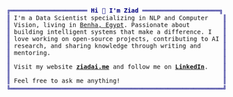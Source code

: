 <pre style="font-family:Menlo,'DejaVu Sans Mono',consolas,'Courier New',monospace"><span style="color: #000080; text-decoration-color: #000080">╔═════════════════════ </span><span style="color: #000080; text-decoration-color: #000080; font-weight: bold">Hi 👋 I&#x27;m Ziad</span><span style="color: #000080; text-decoration-color: #000080"> ═════════════════════╗</span> 🤓 <a href="https://ziadai.me">Ziad Mostafa</a>                                
<span style="color: #000080; text-decoration-color: #000080">║</span> I&#x27;m a Data Scientist specializing in NLP and Computer    <span style="color: #000080; text-decoration-color: #000080">║</span> <span style="color: #008080; text-decoration-color: #008080">┣━━ </span>👨🏻‍🔬 Data Scientist                        
<span style="color: #000080; text-decoration-color: #000080">║</span> Vision, living in <a href="https://maps.app.goo.gl/jX75Vtr6Qov5htL29">Benha, Egypt</a>. Passionate about         <span style="color: #000080; text-decoration-color: #000080">║</span> <span style="color: #008080; text-decoration-color: #008080">┃   ┣━━ </span><a href="https://github.com/ziadmostafa1">GitHub Repositories</a>                    
<span style="color: #000080; text-decoration-color: #000080">║</span> building intelligent systems that make a difference. I   <span style="color: #000080; text-decoration-color: #000080">║</span> <span style="color: #008080; text-decoration-color: #008080">┃   ┗━━ </span><a href="https://huggingface.co/ziadmostafa">Hugging Face 🤗</a>                        
<span style="color: #000080; text-decoration-color: #000080">║</span> love working on open-source projects, contributing to AI <span style="color: #000080; text-decoration-color: #000080">║</span> <span style="color: #008080; text-decoration-color: #008080">┣━━ </span>👨🏻‍💻 Open Source Contributor               
<span style="color: #000080; text-decoration-color: #000080">║</span> research, and sharing knowledge through writing and      <span style="color: #000080; text-decoration-color: #000080">║</span> <span style="color: #008080; text-decoration-color: #008080">┃   ┣━━ </span><a href="https://ziadai.me/FaceAgingGAN">Facial Age Transformation with CycleGAN</a>
<span style="color: #000080; text-decoration-color: #000080">║</span> mentoring.                                               <span style="color: #000080; text-decoration-color: #000080">║</span> <span style="color: #008080; text-decoration-color: #008080">┃   ┣━━ </span><a href="https://ziadai.me/Fake_News_Detection_with_RNN_and_LSTM">Fake News Detection with RNN &amp; LSTM]</a>   
<span style="color: #000080; text-decoration-color: #000080">║</span>                                                          <span style="color: #000080; text-decoration-color: #000080">║</span> <span style="color: #008080; text-decoration-color: #008080">┃   ┣━━ </span><a href="https://ziadai.me/Hands_Sign">Real-time Sign Language Recognition]</a>   
<span style="color: #000080; text-decoration-color: #000080">║</span> Visit my website <span style="font-weight: bold"><a href="https://ziadai.me">ziadai.me</a></span> and follow me on <span style="font-weight: bold"><a href="https://www.linkedin.com/in/ziadmostafa">LinkedIn</a></span>.    <span style="color: #000080; text-decoration-color: #000080">║</span> <span style="color: #008080; text-decoration-color: #008080">┃   ┣━━ </span><a href="https://ziadai.me/Fire_and_Smoke_Detection_with_YOLOv8">Fire and Smoke Detection with YOLOv8]</a>  
<span style="color: #000080; text-decoration-color: #000080">║</span>                                                          <span style="color: #000080; text-decoration-color: #000080">║</span> <span style="color: #008080; text-decoration-color: #008080">┃   ┣━━ </span><a href="https://ziadai.me/Egyptian_Hieroglyphs">Egyptian Hieroglyph Classification]</a>    
<span style="color: #000080; text-decoration-color: #000080">║</span> Feel free to ask me anything!                            <span style="color: #000080; text-decoration-color: #000080">║</span> <span style="color: #008080; text-decoration-color: #008080">┃   ┗━━ </span><a href="https://ziadai.me/Movie_Recommendation_System">Movie Recommendation System]</a>           
<span style="color: #000080; text-decoration-color: #000080">╚══════════════════════════════════════════════════════════╝</span> <span style="color: #008080; text-decoration-color: #008080">┗━━ </span>📚 Blog Writer                             
                                                             <span style="color: #008080; text-decoration-color: #008080">    ┗━━ </span>📜 <a href="https://ziadai.me/post/how-to-create-a-blog-in-2025">How to Create a Blog in 2025</a>        
</pre>
